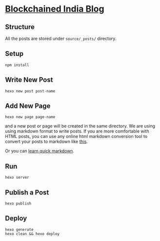 # [Blockchained India Blog](http://blog.blockchainedindia.com)


## Structure

All the posts are stored under `source/_posts/` directory.


## Setup

```
npm install
```


## Write New Post

```
hexo new post post-name

```

## Add New Page

```
hexo new page page-name

```

and a new post or page will be created in the same directory. We are using using markdown format to write posts. If you 
are more comfortable with HTML posts, you can use any online html markdown conversion tool to convert your posts to markdown like [this](https://domchristie.github.io/to-markdown).

Or you can [learn quick markdown](https://github.com/adam-p/markdown-here/wiki/Markdown-Cheatsheet).


## Run

```
hexo server
```


## Publish a Post

```
hexo publish
```


## Deploy

```
hexo generate
hexo clean && hexo deploy
```

